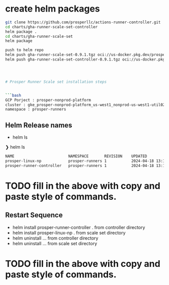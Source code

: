 # create helm packages
```bash
git clone https://github.com/prosperllc/actions-runner-controller.git
cd charts/gha-runner-scale-set-controller
helm package .
cd charts/gha-runner-scale-set
helm package

push to helm repo
helm push gha-runner-scale-set-0.9.1.tgz oci://us-docker.pkg.dev/prosper-nonprod-registry/helm/action-runner-controller/gha-runner-scale-set
helm push gha-runner-scale-set-controller-0.9.1.tgz oci://us-docker.pkg.dev/prosper-nonprod-registry/helm/action-runner-controller/gha-runner-scale-set-controller




# Prosper Runner Scale set installation steps


```bash
GCP Porject : prosper-nonprod-platform
cluster : gke_prosper-nonprod-platform_us-west1_nonprod-us-west1-util02
namespace : prosper-runners
```


## Helm Release names

* helm ls

❯ helm ls
```bash
NAME                     	NAMESPACE      	REVISION	UPDATED                             	STATUS  	CHART                                	APP VERSION
prosper-linux-np         	prosper-runners	1       	2024-04-18 13:19:02.480947 -0700 PDT	deployed	gha-runner-scale-set-0.9.1           	0.9.1
prosper-runner-controller	prosper-runners	1       	2024-04-18 13:18:00.067012 -0700 PDT	deployed	gha-runner-scale-set-controller-0.9.1	0.9.1
```


# TODO fill in the above with copy and paste style of commands. 


## Restart Sequence 


* helm install prosper-runner-controller . from controller directory
* helm install prosper-linux-np . from scale set directory
* helm uninstall ... from controller directory
* helm uninstall ... from scale set directory

# TODO fill in the above with copy and paste style of commands. 



